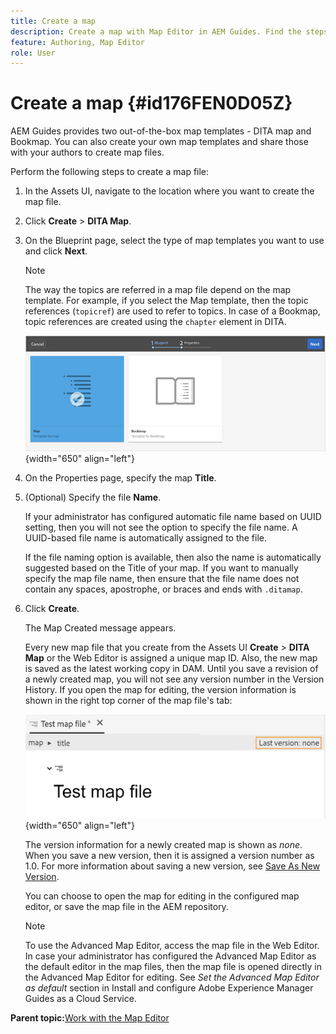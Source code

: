 ```yaml
---
title: Create a map
description: Create a map with Map Editor in AEM Guides. Find the steps to create a map file based on a map template.
feature: Authoring, Map Editor
role: User
---
```

# Create a map {#id176FEN0D05Z}

AEM Guides provides two out-of-the-box map templates - DITA map and Bookmap. You can also create your own map templates and share those with your authors to create map files.

Perform the following steps to create a map file:

1.  In the Assets UI, navigate to the location where you want to create the map file.

1.  Click **Create** \> **DITA Map**.

1.  On the Blueprint page, select the type of map templates you want to use and click **Next**.

    >[!NOTE]
    >
    > The way the topics are referred in a map file depend on the map template. For example, if you select the Map template, then the topic references \(`topicref`\) are used to refer to topics. In case of a Bookmap, topic references are created using the `chapter` element in DITA.

    ![](images/map-template.png){width="650" align="left"}

1.  On the Properties page, specify the map **Title**.

1.  \(Optional\) Specify the file **Name**.

    If your administrator has configured automatic file name based on UUID setting, then you will not see the option to specify the file name. A UUID-based file name is automatically assigned to the file.

    If the file naming option is available, then also the name is automatically suggested based on the Title of your map. If you want to manually specify the map file name, then ensure that the file name does not contain any spaces, apostrophe, or braces and ends with `.ditamap`.

1.  Click **Create**.

    The Map Created message appears.

    Every new map file that you create from the Assets UI **Create** \> **DITA Map** or the Web Editor is assigned a unique map ID. Also, the new map is saved as the latest working copy in DAM. Until you save a revision of a newly created map, you will not see any version number in the Version History. If you open the map for editing, the version information is shown in the right top corner of the map file's tab:

    ![](images/first-version-map-none.png){width="650" align="left"}

    The version information for a newly created map is shown as *none*. When you save a new version, then it is assigned a version number as 1.0. For more information about saving a new version, see [Save As New Version](web-editor-features.md#save-as-new-version-id209ME400GXA).

    You can choose to open the map for editing in the configured map editor, or save the map file in the AEM repository.

    >[!NOTE]
    >
    > To use the Advanced Map Editor, access the map file in the Web Editor. In case your administrator has configured the Advanced Map Editor as the default editor in the map files, then the map file is opened directly in the Advanced Map Editor for editing. See *Set the Advanced Map Editor as default* section in Install and configure Adobe Experience Manager Guides as a Cloud Service.


**Parent topic:**[Work with the Map Editor](map-editor.md)
